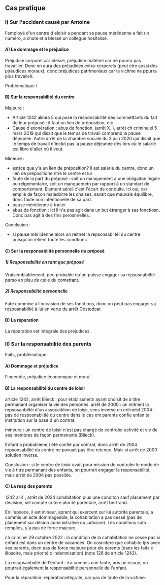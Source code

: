 ## Cas pratique

### I) Sur l'accident causé par Antoine
l'employé d'un centre d eloisir a pendant sa pause mériidenne a fait un numéro, a chuté et a blessé un collègue hositalisé.

#### A) Le dommage et le préjudice

Préjudice corporel car blessé, préjudice matériel car ne pourra pas travailler. Donc on aura des préjudices extra-corporels (peut etre aussi des pjréudices moraux), donc préjudices patrimoniaux car la vicitme ne ppurra plus travailelr. 

Problématique l 
#### B) Sur la responsabilité du centre
Majeure : 
- Article 1242 alinéa 5 qui pose la responsabilité des commettants du fait de leur préposé : il faut un lien de préposition, etc.
- Cause d'exonération : abus de fonction, (arrêt X. ), arrêt ch criminelel 5 mars 2019 qui disait que le temps de travail comprend la pause déjeunée. Autre arrêt de la chambre sociale du 3 juin 2020 qui disait que le temps de travail n'inclut pas la pause déjeunée dès lors où le salarié est libre d'aller où il veut. 

Mineure : 
- est)ce que y'a un lien de préposition? il est salarié du centre, donc un lien de prépositione ntre le centre et lui
- faute de la part du préposé : soit un manquement à une obligaiton légale ou relgementaire, soit un manquemetn par rapport à un standart de comportement. Element aéreil c'est l'écart de conduite. Ici oui, car emplié de façon maladoitre les chaises, savait que mauvais équilibre, donc faute non intentionelle de sa part.
- pause méridienne à traiter
- abus de fonction : ici il n'a pas agit dans un but étranger à ses fonctiosn. Donc pas agit à des fins perosnnelles. 

Conclsuion : 
- si pause mériidenne alors on reitnet la repsonsabiltéi du centre puisqu'on retient toute les condtions

#### C) Sur la responsabilité personnelle du préposé

##### 1) Responsabilité en tant que préposé

Vraisemblablement, peu probable qu'on puisse engager sa repsosnabiltié perso en plsu de celle du comettant. 

##### 2) Responsabilité personnelle 

Fate commise à l'occasion de ses fonctions, donc on peut pas engager sa resposnabiltié à lui en vertu de arrêt Costodoat

#### D) La réparation
La réparation est intégrale des préjudices. 
### II) Sur la responsabilité des parents
Faits, problématique

#### A) Dommage et préjudice
l'incendie, préjudice économqiue et moral. 

#### B) La responsabilité du centre de loisir
article 1242, arrêt Blieck : pour établissmetn ayant choisit de à titre permanant organiser la vie des persones.  arrêt de 2000 : on reitnent la repsosanbiltéi d'un assocaitéion de loisir, sens inverse ch crilinelel 2004 : pas de resposnabiltié du centre dans le cas om parents confie enfan tà institution sur la base d'un contrat.

mineure : un centre de loisir n'est pas chargé de controler activité et vie de ses membres de façon permanante (Blieck). 

Enfant a probableme,t été confié par contrat, donc arrêt de 2004 repsonsabiltié du centre ne povuait pas être retenue. Mais si arrêt de 2000 solution inverse.

Conslusion : si le centre de loisir avait pour mission de controler le mode de vie à titre permanant des enfants, on pourrait engager la responsabilité, mais arrêt de 2004 pas possible. 

#### C) La resp des parents
1242 al 4 ; arrêt de 2024 cohabitation plus une conditon sauf placement par décision, sel compte critere atorité parentale, arrêt bertrand.

En l'epsece, il est mineur, aprent qui exercent sur lui autorité parentale, a commis un acte dommageable, la cohabitation a pas cessé (pas de placement sur décion administrative ou judiciare). Les conditons sotn remplies, y'a pas de force majeure. 

ch criminel 29 octobre 2022 : la condition de la cohabitation ne cesse pas si enfant est dans un centre de vacances. On cosnidere que cohabite tjrs avec ses parents, docn pas de force majeure pour els parents (dans les faits c illusoire, mais priorité c indemnisation) (note 126 de article 1242). 

La resppsanbolté de l'enfant : il a commis une faute, pris un risuqe, on pourrait également la responsabiltié personnelle de l'enfant. 

Pour la réparation: réparationintégrale, car pas de faute de la victime. 